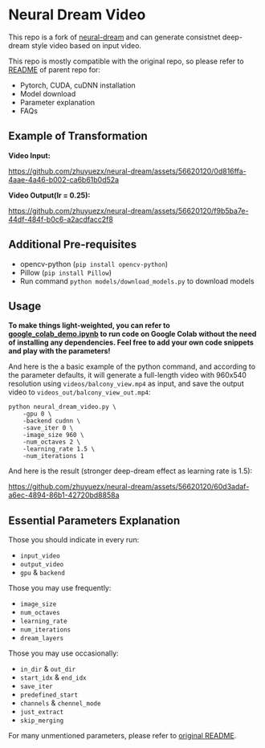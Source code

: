 # Neural Dream Video
This repo is a fork of [neural-dream](https://github.com/ProGamerGov/neural-dream) and can generate consistnet deep-dream style video based on input video.

This repo is mostly compatible with the original repo, so please refer to [README](https://github.com/ProGamerGov/neural-dream/blob/master/README.md) of parent repo for:
- Pytorch, CUDA, cuDNN installation
- Model download
- Parameter explanation
- FAQs

## Example of Transformation

**Video Input:**

https://github.com/zhuyuezx/neural-dream/assets/56620120/0d816ffa-4aae-4a46-b002-ca6b61b0d52a

**Video Output(lr = 0.25):**

https://github.com/zhuyuezx/neural-dream/assets/56620120/f9b5ba7e-44df-484f-b0c6-a2acdfacc2f8

## Additional Pre-requisites 

- opencv-python (`pip install opencv-python`)
- Pillow (`pip install Pillow`)
- Run command `python models/download_models.py` to download models

## Usage

**To make things light-weighted, you can refer to  [google_colab_demo.ipynb](https://colab.research.google.com/drive/1cGsbUHWECPCAjSV7_mKuS3t7IWC7kHSf?usp=sharing) to run code on Google Colab without the need of installing any dependencies. Feel free to add your own code snippets and play with the parameters!**

And here is the a basic example of the python command, and according to the parameter defaults, it will generate a full-length video with 960x540 resolution using `videos/balcony_view.mp4` as input, and save the output video to `videos_out/balcony_view_out.mp4`:
```
python neural_dream_video.py \
    -gpu 0 \
    -backend cudnn \
    -save_iter 0 \
    -image_size 960 \
    -num_octaves 2 \
    -learning_rate 1.5 \
    -num_iterations 1
```
And here is the result (stronger deep-dream effect as learning rate is 1.5):

https://github.com/zhuyuezx/neural-dream/assets/56620120/60d3adaf-a6ec-4894-86b1-42720bd8858a

## Essential Parameters Explanation

Those you should indicate in every run:
- `input_video`
- `output_video`
- `gpu` & `backend`

Those you may use frequently:
- `image_size`
- `num_octaves`
- `learning_rate`
- `num_iterations`
- `dream_layers`
  
Those you may use occasionally:
- `in_dir` & `out_dir`
- `start_idx` & `end_idx`
- `save_iter`
- `predefined_start`
- `channels` & `chennel_mode`
- `just_extract`
- `skip_merging`

For many unmentioned parameters, please refer to [original README](https://github.com/ProGamerGov/neural-dream/blob/master/README.md#usage).